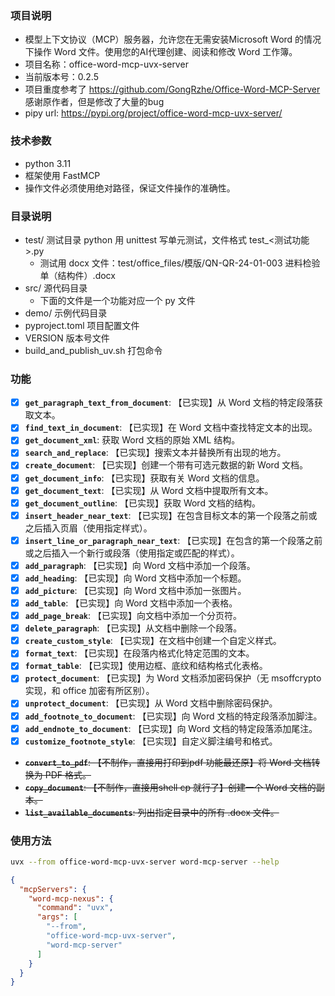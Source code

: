 ### 项目说明
- 模型上下文协议（MCP）服务器，允许您在无需安装Microsoft Word 的情况下操作 Word 文件。使用您的AI代理创建、阅读和修改 Word 工作簿。
- 项目名称：office-word-mcp-uvx-server
- 当前版本号：0.2.5
- 项目重度参考了 https://github.com/GongRzhe/Office-Word-MCP-Server 感谢原作者，但是修改了大量的bug
- pipy url: https://pypi.org/project/office-word-mcp-uvx-server/

### 技术参数
- python 3.11
- 框架使用 FastMCP
- 操作文件必须使用绝对路径，保证文件操作的准确性。

### 目录说明
- test/ 测试目录 python 用 unittest 写单元测试，文件格式 test_<测试功能>.py
  - 测试用 docx 文件：test/office_files/模版/QN-QR-24-01-003 进料检验单（结构件）.docx
- src/ 源代码目录
  - 下面的文件是一个功能对应一个 py 文件
- demo/ 示例代码目录
- pyproject.toml 项目配置文件
- VERSION 版本号文件
- build_and_publish_uv.sh 打包命令

### 功能
- [x] **`get_paragraph_text_from_document`**: 【已实现】从 Word 文档的特定段落获取文本。
- [x] **`find_text_in_document`**: 【已实现】在 Word 文档中查找特定文本的出现。
- [x] **`get_document_xml`**: 获取 Word 文档的原始 XML 结构。
- [x] **`search_and_replace`**: 【已实现】搜索文本并替换所有出现的地方。
- [x] **`create_document`**: 【已实现】创建一个带有可选元数据的新 Word 文档。
- [x] **`get_document_info`**: 【已实现】获取有关 Word 文档的信息。
- [x] **`get_document_text`**: 【已实现】从 Word 文档中提取所有文本。
- [x] **`get_document_outline`**: 【已实现】获取 Word 文档的结构。
- [x] **`insert_header_near_text`**: 【已实现】在包含目标文本的第一个段落之前或之后插入页眉（使用指定样式）。
- [x] **`insert_line_or_paragraph_near_text`**: 【已实现】在包含的第一个段落之前或之后插入一个新行或段落（使用指定或匹配的样式）。
- [x] **`add_paragraph`**: 【已实现】向 Word 文档中添加一个段落。
- [x] **`add_heading`**: 【已实现】向 Word 文档中添加一个标题。
- [x] **`add_picture`**: 【已实现】向 Word 文档中添加一张图片。
- [x] **`add_table`**: 【已实现】向 Word 文档中添加一个表格。
- [x] **`add_page_break`**: 【已实现】向文档中添加一个分页符。
- [x] **`delete_paragraph`**: 【已实现】从文档中删除一个段落。
- [x] **`create_custom_style`**: 【已实现】在文档中创建一个自定义样式。
- [x] **`format_text`**: 【已实现】在段落内格式化特定范围的文本。
- [x] **`format_table`**: 【已实现】使用边框、底纹和结构格式化表格。
- [x] **`protect_document`**: 【已实现】为 Word 文档添加密码保护（无 msoffcrypto 实现，和 office 加密有所区别）。
- [x] **`unprotect_document`**: 【已实现】从 Word 文档中删除密码保护。
- [x] **`add_footnote_to_document`**: 【已实现】向 Word 文档的特定段落添加脚注。
- [x] **`add_endnote_to_document`**: 【已实现】向 Word 文档的特定段落添加尾注。
- [x] **`customize_footnote_style`**: 【已实现】自定义脚注编号和格式。

- ~~**`convert_to_pdf`**: 【不制作，直接用打印到pdf 功能最还原】将 Word 文档转换为 PDF 格式。~~
- ~~**`copy_document`**: 【不制作，直接用shell cp 就行了】创建一个 Word 文档的副本。~~
- ~~**`list_available_documents`**: 列出指定目录中的所有 .docx 文件。~~
### 使用方法
```bash
uvx --from office-word-mcp-uvx-server word-mcp-server --help
```

```json
{
  "mcpServers": {
    "word-mcp-nexus": {
      "command": "uvx",
      "args": [
        "--from",
        "office-word-mcp-uvx-server",
        "word-mcp-server"
      ]
    }
  }
}
```